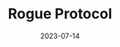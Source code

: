 ---
title: "Rogue Protocol"
authors: "Martha Wells"
date: 2023-07-14
star_rating: 3
books/tags:
    - "fiction"
    - "science fiction"
---
